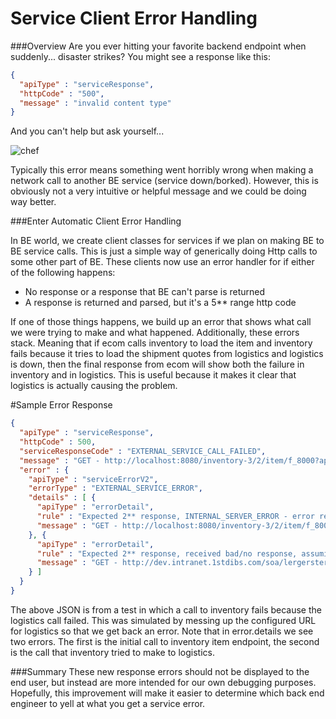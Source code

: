 
# Service Client Error Handling

###Overview
Are you ever hitting your favorite backend endpoint when suddenly... disaster strikes? You might see a response like this:

```json
{
  "apiType" : "serviceResponse",
  "httpCode" : "500",
  "message" : "invalid content type"
}
```

And you can't help but ask yourself...

![chef](http://s-media-cache-ak0.pinimg.com/236x/07/52/8a/07528a1c87f9d53f2c510789ea9bf5f5.jpg)

Typically this error means something went horribly wrong when making a network call to another BE service (service down/borked). However, this is obviously not a very intuitive or helpful message and we could be doing way better.

###Enter Automatic Client Error Handling

In BE world, we create client classes for services if we plan on making BE to BE service calls. This is just a simple way of generically doing Http calls to some other part of BE. These clients now use an error handler for if either of the following happens:

  - No response or a response that BE can't parse is returned
  - A response is returned and parsed, but it's a 5** range http code

If one of those things happens, we build up an error that shows what call we were trying to make and what happened. Additionally, these errors stack. Meaning that if ecom calls inventory to load the item and inventory fails because it tries to load the shipment quotes from logistics and logistics is down, then the final response from ecom will show both the failure in inventory and in logistics. This is useful because it makes it clear that logistics is actually causing the problem.

#Sample Error Response
```json
{
  "apiType" : "serviceResponse",
  "httpCode" : 500,
  "serviceResponseCode" : "EXTERNAL_SERVICE_CALL_FAILED",
  "message" : "GET - http://localhost:8080/inventory-3/2/item/f_8000?apiToken=inventory_1_ws_w1e95GT1787DV6Nv514g5y9u9M0t3kqN&fields=full,shipping",
  "error" : {
    "apiType" : "serviceErrorV2",
    "errorType" : "EXTERNAL_SERVICE_ERROR",
    "details" : [ {
      "apiType" : "errorDetail",
      "rule" : "Expected 2** response, INTERNAL_SERVER_ERROR - error response received.",
      "message" : "GET - http://localhost:8080/inventory-3/2/item/f_8000?apiToken=inventory_1_ws_w1e95GT1787DV6Nv514g5y9u9M0t3kqN&fields=full,shipping"
    }, {
      "apiType" : "errorDetail",
      "rule" : "Expected 2** response, received bad/no response, assuming service temporarily unavailable. Bork bork bork. http://s-media-cache-ak0.pinimg.com/236x/07/52/8a/07528a1c87f9d53f2c510789ea9bf5f5.jpg",
      "message" : "GET - http://dev.intranet.1stdibs.com/soa/lergersterrccchss-2/4/shipmentQuotes?anchors=ITEM-f_8000&apiToken=inventory_1_ws_w1e95GT1787DV6Nv514g5y9u9M0t3kqN&itemId=f_8000&type=INVENTORY_POSTING&ipAddress=127.0.0.1"
    } ]
  }
}
```

The above JSON is from a test in which a call to inventory fails because the logistics call failed. This was simulated by messing up the configured URL for logistics so that we get back an error. Note that in error.details we see two errors. The first is the initial call to inventory item endpoint, the second is the call that inventory tried to make to logistics.

###Summary
These new response errors should not be displayed to the end user, but instead are more intended for our own debugging purposes. Hopefully, this improvement will make it easier to determine which back end engineer to yell at what you get a service error.
